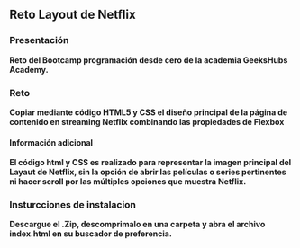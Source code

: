 ##   Reto Layout de Netflix

###   Presentación

<b>Reto del Bootcamp programación desde cero de la academia GeeksHubs Academy.

###   Reto

<b> Copiar mediante código HTML5 y CSS el diseño principal de la página de contenido en streaming Netflix combinando las propiedades de Flexbox

####  Información adicional

<b> El código html y CSS es realizado para representar la imagen principal del Layaut de Netflix, sin la opción de abrir las películas o series pertinentes ni hacer scroll por las múltiples opciones que muestra Netflix.

###  Insturcciones de instalacion

<b> Descargue el .Zip, descomprimalo en una carpeta y abra el archivo index.html en su buscador de preferencia.